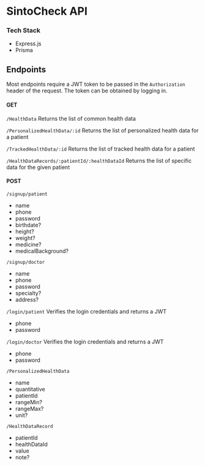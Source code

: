 # SintoCheck API

### Tech Stack

- Express.js
- Prisma

## Endpoints

Most endpoints require a JWT token to be passed in the `Authorization` header of the request. The token can be obtained by logging in.

#### GET

`/HealthData`
Returns the list of common health data

`/PersonalizedHealthData/:id`
Returns the list of personalized health data for a patient

`/TrackedHealthData/:id`
Returns the list of tracked health data for a patient

`/HealthDataRecords/:patientId/:healthDataId`
Returns the list of specific data for the given patient


#### POST

`/signup/patient`
- name
- phone
- password
- birthdate?
- height?
- weight?
- medicine?
- medicalBackground?

`/signup/doctor`
- name
- phone
- password
- specialty?
- address?

`/login/patient`
Verifies the login credentials and returns a JWT 

- phone
- password

`/login/doctor`
Verifies the login credentials and returns a JWT 

- phone
- password

`/PersonalizedHealthData`

- name
- quantitative
- patientId
- rangeMin?
- rangeMax?
- unit?

`/HealthDataRecord`

- patientId
- healthDataId
- value
- note?